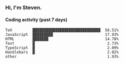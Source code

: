 ### Hi, I'm Steven.

#### Coding activity (past 7 days)
```
TeX         ▓▓▓▓▓▓▓▓▓▓▓▓▓▓▓▓▓▓▓▓▓▓▓▓▓▓▓▓▓▓  58.51%
JavaScript  ▓▓▓▓▓▓▓▓▓                       17.93%
HTML        ▓▓▓▓▓▓▓                         14.78%
Text        ▓                                2.73%
TypeScript  ▓                                2.09%
Handlebars  ▓                                2.02%
other                                        1.93%
```
